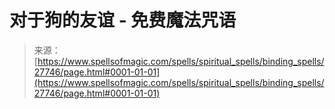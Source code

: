 <!--yml

category: 未分类

date: 2024-06-12 19:17:05

-->

# 对于狗的友谊 - 免费魔法咒语

> 来源：[https://www.spellsofmagic.com/spells/spiritual_spells/binding_spells/27746/page.html#0001-01-01](https://www.spellsofmagic.com/spells/spiritual_spells/binding_spells/27746/page.html#0001-01-01)
